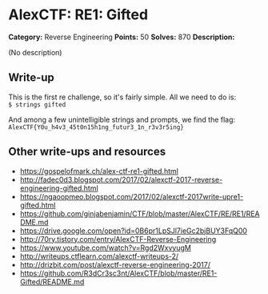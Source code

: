 # AlexCTF: RE1: Gifted

**Category:** Reverse Engineering
**Points:** 50
**Solves:** 870
**Description:**

(No description)

## Write-up

This is the first re challenge, so it's fairly simple. All we need to do is:  
`$ strings gifted`  

And among a few unintelligible strings and prompts, we find the flag:  
`AlexCTF{Y0u_h4v3_45t0n15h1ng_futur3_1n_r3v3r5ing}`

## Other write-ups and resources

 * https://gospelofmark.ch/alex-ctf-re1-gifted.html
 * http://fadec0d3.blogspot.com/2017/02/alexctf-2017-reverse-engineering-gifted.html
 * https://ngaoopmeo.blogspot.com/2017/02/alexctf-2017write-upre1-gifted.html
 * https://github.com/ginjabenjamin/CTF/blob/master/AlexCTF/RE/RE1/README.md
 * https://drive.google.com/open?id=0B6pr1LpSJl7ieGc2bjBUY3FqQ00
 * http://70ry.tistory.com/entry/AlexCTF-Reverse-Engineering
 * https://www.youtube.com/watch?v=Rgd2WxvyugM
 * http://writeups.ctflearn.com/alexctf-writeups-2/
 * http://drizbit.com/post/alexctf-reverse-engineering-2017/
 * https://github.com/R3dCr3sc3nt/AlexCTF/blob/master/RE1-Gifted/README.md
